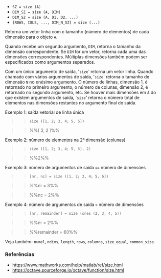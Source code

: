 * `SZ = size (A)`
* `DIM_SZ = size (A, DIM)`
* `DIM_SZ = size (A, D1, D2, ...)`
* `[ROWS, COLS, ..., DIM_N_SZ] = size (...)`

Retorna um vetor linha com o tamanho (número de elementos) de cada
dimensão para o objeto `A`.

Quando recebe um segundo argumento, `DIM`, retorna o tamanho da
dimensão correspondente. Se `DIM` for um vetor, retorna cada uma das
dimensões correspondentes. Múltiplas dimensões também podem ser
especificados como argumentos separados.

Com um único argumento de saída, '`size`' retorna um vetor linha. Quando
chamado com vários argumentos de saída, '`size`' retorna o tamanho de
dimensão `N` no enésimo argumento. O número de linhas, dimensão 1,
é retornado no primeiro argumento, o número de colunas, dimensão
2, é retornado no segundo argumento, etc. Se houver mais
dimensões em `A` do que existem argumentos de saída, '`size`' retorna o
número total de elementos nas dimensões restantes no argumento final de saída.

Exemplo 1: saída vetorial de linha única

>> `size ([1, 2; 3, 4; 5, 6])`

>> %%[ 3, 2 ]%%

Exemplo 2: número de elementos na 2ª dimensão (colunas)

>> `size ([1, 2; 3, 4; 5, 6], 2)`

>> %%2%%

Exemplo 3: número de argumentos de saída `==` número de dimensões

>> `[nr, nc] = size ([1, 2; 3, 4; 5, 6])`

>> %%nr = 3%%

>> %%nc = 2%%

Exemplo 4: número de argumentos de saída `<` número de dimensões

>> `[nr, remainder] = size (ones (2, 3, 4, 5))`

>> %%nr = 2%%

>> %%remainder = 60%%

Veja também: `numel`, `ndims`, `length`, `rows`, `columns`, `size_equal`,
`common_size`.

### Referências

* https://www.mathworks.com/help/matlab/ref/size.html
* https://octave.sourceforge.io/octave/function/size.html
